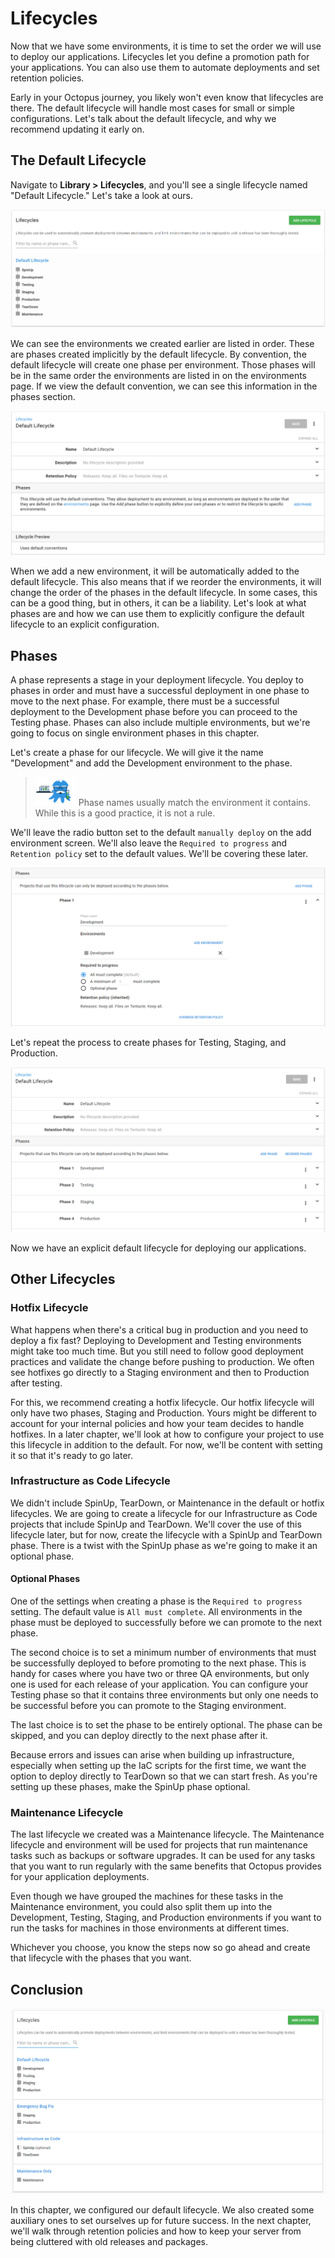 

# Lifecycles

Now that we have some environments, it is time to set the order we will use to deploy our applications.  Lifecycles let you define a promotion path for your applications.  You can also use them to automate deployments and set retention policies.

Early in your Octopus journey, you likely won't even know that lifecycles are there.  The default lifecycle will handle most cases for small or simple configurations. Let's talk about the default lifecycle, and why we recommend updating it early on.

## The Default Lifecycle

Navigate to **Library > Lifecycles**, and you'll see a single lifecycle named "Default Lifecycle." Let's take a look at ours.

![](images/chapter002-default-lifecycle.png)

We can see the environments we created earlier are listed in order. These are phases created implicitly by the default lifecycle. By convention, the default lifecycle will create one phase per environment.  Those phases will be in the same order the environments are listed in on the environments page. If we view the default convention, we can see this information in the phases section.

![](images/chapter002-default-lifecycle-view.png)

When we add a new environment, it will be automatically added to the default lifecycle. This also means that if we reorder the environments, it will change the order of the phases in the default lifecycle. In some cases, this can be a good thing, but in others, it can be a liability. Let's look at what phases are and how we can use them to explicitly configure the default lifecycle to an explicit configuration.

## Phases

A phase represents a stage in your deployment lifecycle. You deploy to phases in order and must have a successful deployment in one phase to move to the next phase. For example, there must be a successful deployment to the Development phase before you can proceed to the Testing phase. Phases can also include multiple environments, but we're going to focus on single environment phases in this chapter.

Let's create a phase for our lifecycle. We will give it the name "Development" and add the Development environment to the phase.

> ![](images/professoroctopus.png) Phase names usually match the environment it contains. While this is a good practice, it is not a rule.

We'll leave the radio button set to the default `manually deploy` on the add environment screen.  We'll also leave the `Required to progress` and `Retention policy` set to the default values.  We'll be covering these later.

![](images/chapter002-default-lifecycle-add-development-phase.png)

Let's repeat the process to create phases for Testing, Staging, and Production.

![](images/chapter002-default-lifecycle-explicit-phases.png)

Now we have an explicit default lifecycle for deploying our applications.

## Other Lifecycles

### Hotfix Lifecycle

What happens when there's a critical bug in production and you need to deploy a fix fast? Deploying to Development and Testing environments might take too much time.  But you still need to follow good deployment practices and validate the change before pushing to production. We often see hotfixes go directly to a Staging environment and then to Production after testing.

For this, we recommend creating a hotfix lifecycle. Our hotfix lifecycle will only have two phases, Staging and Production.  Yours might be different to account for your internal policies and how your team decides to handle hotfixes. In a later chapter, we'll look at how to configure your project to use this lifecycle in addition to the default. For now, we'll be content with setting it so that it's ready to go later.

### Infrastructure as Code Lifecycle

We didn't include SpinUp, TearDown, or Maintenance in the default or hotfix lifecycles. We are going to create a lifecycle for our Infrastructure as Code projects that include SpinUp and TearDown. We'll cover the use of this lifecycle later, but for now, create the lifecycle with a SpinUp and TearDown phase. There is a twist with the SpinUp phase as we're going to make it an optional phase.

#### Optional Phases

One of the settings when creating a phase is the `Required to progress` setting.  The default value is `All must complete`.  All environments in the phase must be deployed to successfully before we can promote to the next phase.

The second choice is to set a minimum number of environments that must be successfully deployed to before promoting to the next phase. This is handy for cases where you have two or three QA environments, but only one is used for each release of your application. You can configure your Testing phase so that it contains three environments but only one needs to be successful before you can promote to the Staging environment.

The last choice is to set the phase to be entirely optional. The phase can be skipped, and you can deploy directly to the next phase after it.

Because errors and issues can arise when building up infrastructure, especially when setting up the IaC scripts for the first time, we want the option to deploy directly to TearDown so that we can start fresh. As you're setting up these phases, make the SpinUp phase optional.

### Maintenance Lifecycle

The last lifecycle we created was a Maintenance lifecycle. The Maintenance lifecycle and environment will be used for projects that run maintenance tasks such as backups or software upgrades. It can be used for any tasks that you want to run regularly with the same benefits that Octopus provides for your application deployments.

Even though we have grouped the machines for these tasks in the Maintenance environment, you could also split them up into the Development, Testing, Staging, and Production environments if you want to run the tasks for machines in those environments at different times.

Whichever you choose, you know the steps now so go ahead and create that lifecycle with the phases that you want.

## Conclusion

![](images/chapter001-alllifecycles.png)

In this chapter, we configured our default lifecycle. We also created some auxiliary ones to set ourselves up for future success. In the next chapter, we'll walk through retention policies and how to keep your server from being cluttered with old releases and packages.
